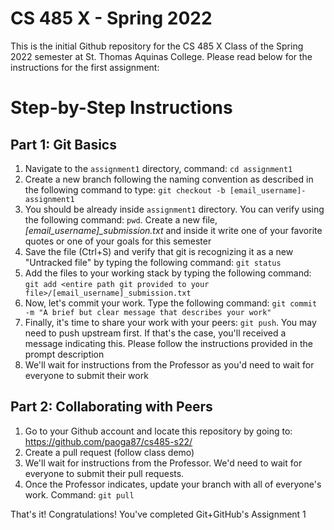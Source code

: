 # CS 485 X - Spring 2022

This is the initial Github repository for the CS 485 X Class of the Spring 2022 semester at St. Thomas Aquinas College. Please read below for the instructions for the first assignment:

# Step-by-Step Instructions

## Part 1: Git Basics
1. Navigate to the `assignment1` directory, command: `cd assignment1`
2. Create a new branch following the naming convention as described in the following command to type: `git checkout -b [email_username]-assignment1`
3. You should be already inside `assignment1` directory. You can verify using the following command: `pwd`. Create a new file, *[email_username]_submission.txt* and inside it write one of your favorite quotes or one of your goals for this semester
4. Save the file (Ctrl+S) and verify that git is recognizing it as a new "Untracked file" by typing the following command: `git status`
5. Add the files to your working stack by typing the following command: `git add <entire path git provided to your file>/[email_username]_submission.txt`
6. Now, let's commit your work. Type the following command: `git commit -m "A brief but clear message that describes your work"`
7. Finally, it's time to share your work with your peers: `git push`. You may need to push upstream first. If that's the case, you'll received a message indicating this. Please follow the instructions provided in the prompt description
8. We'll wait for instructions from the Professor as you'd need to wait for everyone to submit their work

## Part 2: Collaborating with Peers
1. Go to your Github account and locate this repository by going to: https://github.com/paoga87/cs485-s22/
2. Create a pull request (follow class demo)
3. We'll wait for instructions from the Professor. We'd need to wait for everyone to submit their pull requests.
4. Once the Professor indicates, update your branch with all of everyone's work. Command: `git pull`

That's it! Congratulations! You've completed Git+GitHub's Assignment 1
